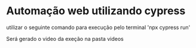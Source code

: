 # Automação web utilizando cypress

utilizar o seguinte comando para execução pelo terminal 'npx cypress run'

Será gerado o video da exeção na pasta videos